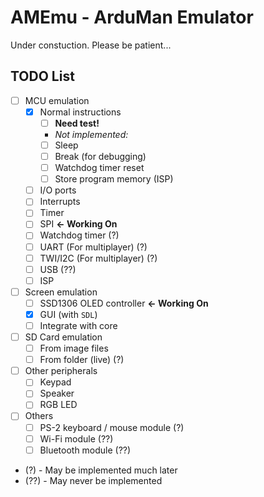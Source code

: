 # AMEmu - ArduMan Emulator

Under constuction. Please be patient...

## TODO List

- [ ] MCU emulation
  - [x] Normal instructions
    - [ ] **Need test!**  
    - _Not implemented:_
    - [ ] Sleep
    - [ ] Break (for debugging)
    - [ ] Watchdog timer reset
    - [ ] Store program memory (ISP)
  - [ ] I/O ports
  - [ ] Interrupts
  - [ ] Timer
  - [ ] SPI **<- Working On**
  - [ ] Watchdog timer (?)
  - [ ] UART (For multiplayer) (?)
  - [ ] TWI/I2C (For multiplayer) (?)
  - [ ] USB (??)
  - [ ] ISP

- [ ] Screen emulation
  - [ ] SSD1306 OLED controller **<- Working On**
  - [x] GUI (with `SDL`)
  - [ ] Integrate with core

- [ ] SD Card emulation
  - [ ] From image files
  - [ ] From folder (live) (?)

- [ ] Other peripherals
  - [ ] Keypad
  - [ ] Speaker
  - [ ] RGB LED

- [ ] Others
  - [ ] PS-2 keyboard / mouse module (?)
  - [ ] Wi-Fi module (??)
  - [ ] Bluetooth module (??)

* (?) - May be implemented much later
* (??) - May never be implemented
